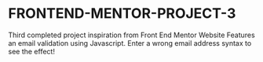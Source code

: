 # FRONTEND-MENTOR-PROJECT-3
Third completed project inspiration from Front End Mentor Website
Features an email validation using Javascript. Enter a wrong email address syntax to see the effect!
